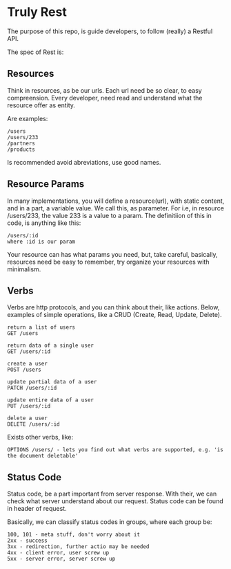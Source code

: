 # Truly Rest

The purpose of this repo, is guide developers, to follow (really) a Restful API.

The spec of Rest is:

## Resources

Think in resources, as be our urls. Each url need be so clear, to easy compreension. Every developer, need read and understand what the resource offer as entity.

Are examples:

```http
/users
/users/233
/partners
/products
```

Is recommended avoid abreviations, use good names.

## Resource Params
In many implementations, you will define a resource(url), with static content, and in a part, a variable value. We call this, as parameter. For i.e, in resource /users/233, the value 233 is a value to a param. The definitiion of this in code, is anything like this:

```http
/users/:id
where :id is our param
```

Your resource can has what params you need, but, take careful, basically, resources need be easy to remember, try organize your resources with minimalism.

## Verbs

Verbs are http protocols, and you can think about their, like actions. Below, examples of simple operations, like a CRUD (Create, Read, Update, Delete).

```http
return a list of users
GET /users

return data of a single user
GET /users/:id

create a user
POST /users

update partial data of a user
PATCH /users/:id

update entire data of a user
PUT /users/:id

delete a user
DELETE /users/:id
```

Exists other verbs, like:

```
OPTIONS /users/ - lets you find out what verbs are supported, e.g. 'is the document deletable'
```

## Status Code

Status code, be a part important from server response. With their, we can check what server understand about our request. Status code can be found in header of request.

Basically, we can classify status codes in groups, where each group be:

```
100, 101 - meta stuff, don't worry about it
2xx - success
3xx - redirection, further actio may be needed
4xx - client error, user screw up
5xx - server error, server screw up
```




